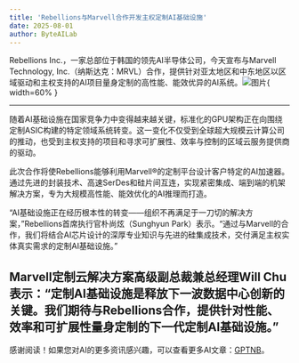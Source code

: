 ```yaml
---
title: 'Rebellions与Marvell合作开发主权定制AI基础设施'
date: 2025-08-01
author: ByteAILab
---
```


Rebellions Inc.，一家总部位于韩国的领先AI半导体公司，今天宣布与Marvell Technology, Inc.（纳斯达克：MRVL）合作，提供针对亚太地区和中东地区以区域驱动和主权支持的AI项目量身定制的高性能、能效优异的AI系统。![图片](https://ai-techpark.com/wp-content/uploads/Rebellions.jpg){ width=60% }

---


随着AI基础设施在国家竞争力中变得越来越关键，标准化的GPU架构正在向围绕定制ASIC构建的特定领域系统转变。这一变化不仅受到全球超大规模云计算公司的推动，也受到主权支持的项目和寻求可扩展性、效率与控制的区域云服务提供商的驱动。

此次合作将使Rebellions能够利用Marvell®的定制平台设计客户特定的AI加速器。通过先进的封装技术、高速SerDes和硅片间互连，实现紧密集成、端到端的机架解决方案，专为大规模高性能、能效优化的AI推理而打造。

“AI基础设施正在经历根本性的转变——组织不再满足于一刀切的解决方案，”Rebellions首席执行官朴尚炫（Sunghyun Park）表示。“通过与Marvell的合作，我们将结合AI芯片设计的深厚专业知识与先进的硅集成技术，交付满足主权实体真实需求的定制AI基础设施。”

Marvell定制云解决方案高级副总裁兼总经理Will Chu表示：“定制AI基础设施是释放下一波数据中心创新的关键。我们期待与Rebellions合作，提供针对性能、效率和可扩展性量身定制的下一代定制AI基础设施。”
---
感谢阅读！如果您对AI的更多资讯感兴趣，可以查看更多AI文章：[GPTNB](https://gptnb.com)。